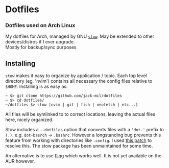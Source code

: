 # Dotfiles #
### Dotfiles used on Arch Linux ###

My dotfiles for Arch, managed by GNU [`stow`](https://www.gnu.org/software/stow/). May be extended to other devices/distros if I ever upgrade.  
Mostly for backup/sync purposes  

## Installing 
`stow` makes it easy to organize by application / topic. Each top level directory (eg, 'nvim') contains all necessary the config files relative to `$HOME`. Installing is as easy as:
```
~ $> git clone https://github.com/jack-mil/dotfiles  
~ $> cd dotfiles/  
~/dotfiles $> stow [nvim | git | fish | neofetch | etc...]  
```

All files will be symlinked to to correct locations, leaving the actual files here, nicely organized.

Stow includes a `--dotfiles` option that converts files with a `'dot-'` prefix to `(.)`. e.g. `dot-basrch` -> `.bashrc`. However a longstanding bug prevents this feature from working with directories like `.config`. I used [this patch](https://aur.archlinux.org/packages/stow-dotfiles-git/) to resolve this. The stow package has been unmaintained for some time. 

An alternative is to use [fling](https://github.com/bbkane/fling) which works well. It is not yet available on the AUR however.
